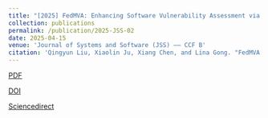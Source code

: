 ```yaml
---
title: "[2025] FedMVA: Enhancing Software Vulnerability Assessment via Federated Multimodal Learning (Accepted)"
collection: publications
permalink: /publication/2025-JSS-02
date: 2025-04-15
venue: 'Journal of Systems and Software (JSS) —— CCF B'
citation: 'Qingyun Liu, Xiaolin Ju, Xiang Chen, and Lina Gong. "FedMVA: Enhancing Software Vulnerability Assessment via Federated Multimodal Learning". Journal of Systems and Software, 2025, ***: 112442.'
---
```


[PDF](http://ntu-juking.github.io/files/JSS-2025-02-Self.pdf)


[DOI](https://doi.org/10.1016/j.jss.2025.112442)


[Sciencedirect](https://www.sciencedirect.com/science/article/pii/S0164121225001104)


